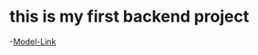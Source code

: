 # this is my first backend project


-[Model-Link](https://app.eraser.io/workspace/YtPqZ1VogxGy1jzIDkzj?origin=share)